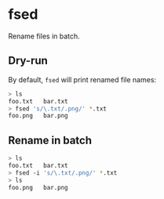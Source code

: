 # fsed

Rename files in batch.

## Dry-run

By default, `fsed` will print renamed file names:

```bash
> ls
foo.txt   bar.txt
> fsed 's/\.txt/.png/' *.txt
foo.png   bar.png
```

## Rename in batch

```bash
> ls
foo.txt   bar.txt
> fsed -i 's/\.txt/.png/' *.txt
> ls
foo.png   bar.png
```